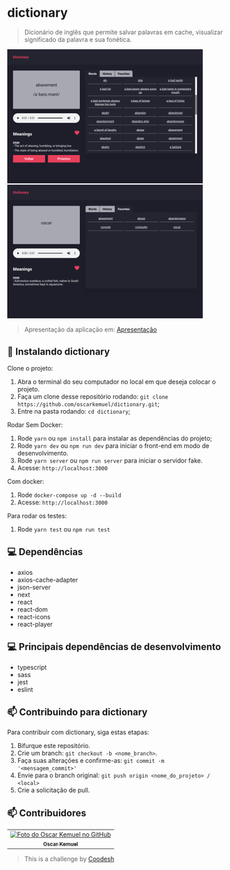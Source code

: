 # dictionary

> Dicionário de inglês que permite salvar palavras em cache, visualizar significado da palavra e sua fonética.

<img src="https://raw.githubusercontent.com/oscarkemuel/dictionary/main/src/assets/prints/print1.png" width="450px;" />
<img src="https://raw.githubusercontent.com/oscarkemuel/dictionary/main/src/assets/prints/print2.png" width="450px;" />

>  Apresentação da aplicação em: [Apresentação](https://www.loom.com/share/02d2fe6464534f0ba979479207d8829a)

## 🚀 Instalando dictionary

Clone o projeto:

1. Abra o terminal do seu computador no local em que deseja colocar o projeto.
2. Faça um clone desse repositório rodando: `git clone https://github.com/oscarkemuel/dictionary.git`;
3. Entre na pasta rodando: `cd dictionary`;

Rodar Sem Docker:
1. Rode `yarn` ou `npm install` para instalar as dependências do projeto;
2. Rode `yarn dev` ou `npm run dev` para iniciar o front-end em modo de desenvolvimento.
3. Rode `yarn server` ou `npm run server` para iniciar o servidor fake.
4. Acesse: `http://localhost:3000`

Com docker:
1. Rode `docker-compose up -d --build`
2. Acesse: `http://localhost:3000`

Para rodar os testes:
1. Rode `yarn test` ou `npm run test`

## :computer: Dependências
* axios
* axios-cache-adapter
* json-server
* next
* react
* react-dom
* react-icons
* react-player

## :computer: Principais dependências de desenvolvimento
* typescript
* sass
* jest
* eslint

## 📫 Contribuindo para dictionary
Para contribuir com dictionary, siga estas etapas:

1. Bifurque este repositório.
2. Crie um branch: `git checkout -b <nome_branch>`.
3. Faça suas alterações e confirme-as: `git commit -m '<mensagem_commit>'`
4. Envie para o branch original: `git push origin <nome_do_projeto> / <local>`
5. Crie a solicitação de pull.

## 📫 Contribuidores<br>

<table>
  <tr>
    <td align="center">
      <a href="https://github.com/oscarkemuel/">
        <img src="https://github.com/oscarkemuel.png" width="100px;" alt="Foto do Oscar Kemuel no GitHub"/><br>
        <sub>
          <b>Oscar Kemuel</b>
        </sub>
      </a>
    </td>
  </tr>
</table>

>  This is a challenge by [Coodesh](https://coodesh.com/)
